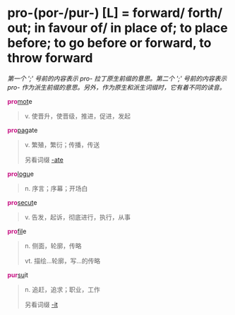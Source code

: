 # pro-(por-/pur-) [L] = forward/ forth/ out; in favour of/ in place of; to place before; to go before or forward, to throw forward

*第一个 ';' 号前的内容表示 pro- 拉丁原生前缀的意思。第二个 ';' 号前的内容表示 pro- 作为派生前缀的意思。另外，作为原生和派生词缀时，它有着不同的读音。*

<b style="color: #C71585;">pro</b>[mot](_mov_.md)e
> v. 使晋升，使晋级，推进，促进，发起

<b style="color: #C71585;">pro</b>[pag](_pact_.md)ate
> v. 繁殖，繁衍；传播，传送
>
> 另看词缀 [-ate](-ate.md)

<b style="color: #C71585;">pro</b>[logu](_log_.md)e
> n. 序言；序幕；开场白

<b style="color: #C71585;">pro</b>[secut](_sequ_.md)e
> v. 告发，起诉，彻底进行，执行，从事

<b style="color: #C71585;">pro</b>[fil](_fil_.md)e
> n. 侧面，轮廓，传略
>
> vt. 描绘...轮廓，写...的传略

<b style="color: #C71585;">pur</b>[su](_sequ_.md)it
> n. 追赶，追求；职业，工作
>
> 另看词缀 [-it](-it.md)
